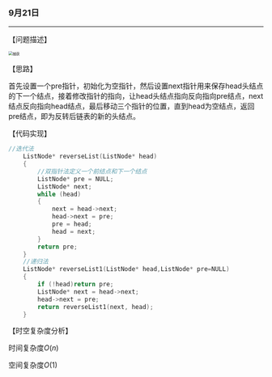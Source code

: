 ### 9月21日

------

[1.反转链表]: https://leetcode-cn.com/problems/reverse-linked-list/

【问题描述】

<img src="D:\捕获.JPG" alt="捕获" style="zoom:50%;" />

【思路】

首先设置一个pre指针，初始化为空指针，然后设置next指针用来保存head头结点的下一个结点，接着修改指针的指向，让head头结点指向反向指向pre结点，next结点反向指向head结点，最后移动三个指针的位置，直到head为空结点，返回pre结点，即为反转后链表的新的头结点。

【代码实现】

```c++
//迭代法
	ListNode* reverseList(ListNode* head)
	{
		//双指针法定义一个前结点和下一个结点
		ListNode* pre = NULL;
		ListNode* next;
		while (head)
		{
			next = head->next;
			head->next = pre;
			pre = head;
			head = next;
		}
		return pre;
	}
	//递归法
	ListNode* reverseList1(ListNode* head,ListNode* pre=NULL)
	{
		if (!head)return pre;
		ListNode* next = head->next;
		head->next = pre;
		return reverseList1(next, head);
	}

```

【时空复杂度分析】

时间复杂度$O(n)$

空间复杂度$O(1)$

